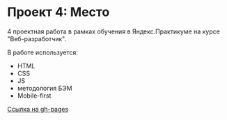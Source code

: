 # Проект 4: Место

4 проектная работа в рамках обучения в Яндекс.Практикуме на курсе "Веб-разработчик".

В работе используется:
* HTML
* CSS
* JS
* методология БЭМ
* Mobile-first

[Ссылка на gh-pages](https://mr-fedor.github.io/mesto/)


